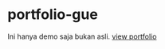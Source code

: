 # portfolio-gue
Ini hanya demo saja bukan asli.
[view portfolio](https://akbarwm.github.io/portfolio-gue/)
